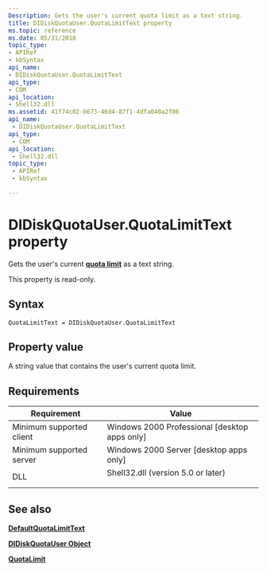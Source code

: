 ```yaml
---
Description: Gets the user's current quota limit as a text string.
title: DIDiskQuotaUser.QuotaLimitText property
ms.topic: reference
ms.date: 05/31/2018
topic_type: 
- APIRef
- kbSyntax
api_name: 
- DIDiskQuotaUser.QuotaLimitText
api_type: 
- COM
api_location: 
- Shell32.dll
ms.assetid: 41f74c02-b673-46d4-87f1-4dfa040a2f06
api_name: 
 - DIDiskQuotaUser.QuotaLimitText
api_type: 
 - COM
api_location: 
 - Shell32.dll
topic_type: 
 - APIRef
 - kbSyntax

---
```


# DIDiskQuotaUser.QuotaLimitText property

Gets the user's current [**quota limit**](diskquotacontrol-object.md) as a text string.

This property is read-only.

## Syntax


```JScript
QuotaLimitText = DIDiskQuotaUser.QuotaLimitText
```



## Property value

A string value that contains the user's current quota limit.

## Requirements



| Requirement | Value |
|-------------------------------------|---------------------------------------------------------------------------------------------------------------|
| Minimum supported client<br/> | Windows 2000 Professional \[desktop apps only\]<br/>                                                    |
| Minimum supported server<br/> | Windows 2000 Server \[desktop apps only\]<br/>                                                          |
| DLL<br/>                      | <dl> <dt>Shell32.dll (version 5.0 or later)</dt> </dl> |



## See also

<dl> <dt>

[**DefaultQuotaLimitText**](diskquotacontrol-defaultquotalimittext.md)
</dt> <dt>

[**DIDiskQuotaUser Object**](didiskquotauser-object.md)
</dt> <dt>

[**QuotaLimit**](didiskquotauser-quotalimit.md)
</dt> </dl>

 

 




